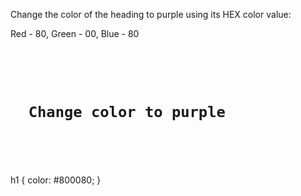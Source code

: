 Change the color of the heading to purple using its HEX color value:

Red - 80, Green - 00, Blue - 80

<Editor lang="css" type="exercise">
<code>
<panel lang="html">
<h1>
  Change color to purple
</h1>
</panel>
<panel lang="css">

</panel>
</code>

<solution>
h1 {
  color: #800080;
}
</solution>
</Editor>